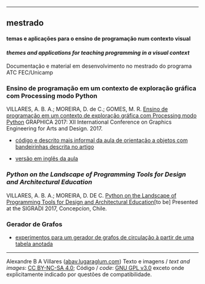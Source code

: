 ----

## mestrado
####  temas e aplicações para o ensino de programação num contexto visual
#### *themes and applications for teaching programming in a visual context*
Documentação e material em desenvolvimento no mestrado do programa ATC FEC/Unicamp

### Ensino de programação em um contexto de exploração gráfica com Processing modo Python

VILLARES, A. B. A.; MOREIRA, D. de C.; GOMES, M. R. [Ensino de programação em um contexto de exploração gráfica com Processing modo Python](https://villares.github.io/mestrado/VILLARES_MOREIRA_GOMES_GRAPHICA_2017) GRAPHICA 2017: XII International Conference on Graphics Engineering for Arts and Design. 2017.

 * [código e descrito mais informal da aula de orientação a objetos com bandeirinhas descrita no artigo](/bandeirinhas/)

 * [versão em inglês da aula](https://medium.com/@villares/object-orientation-with-bandeirinhas-part-1-7-7765ab596d95)

### *Python on the Landscape of Programming Tools for Design and Architectural Education*

VILLARES, A. B. A.; MOREIRA, D. DE C. [Python on the Landscape of Programming Tools for Design and Architectural Education](https://villares.github.io/mestrado/VILLARES_MOREIRA_SIGRADI_2017)[to be] Presented at the SIGRADI 2017, Concepcíon, Chile.

### Gerador de Grafos

 * [experimentos para um gerador de grafos de circulação à partir de uma tabela anotada](grafos_circulacao)

----
Alexandre B A Villares ([abav.lugaraglum.com](https://abav.lugaralgum.com)) Texto e imagens / *text and images*:  [CC BY-NC-SA 4.0](https://creativecommons.org/licenses/by-nc-sa/4.0/); Código / *code*: [GNU GPL v3.0](https://www.gnu.org/licenses/gpl-3.0.en.html) exceto onde explicitamente indicado por questões de compatibilidade.
